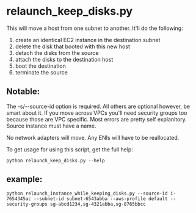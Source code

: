 # relaunch_keep_disks.py

 This will move a host from one subnet to another. It'll do the following:
 1. create an identical EC2 instance in the destination subnet
 2. delete the disk that booted with this new host
 3. detach the disks from the source
 4. attach the disks to the destination host
 5. boot the destination
 6. terminate the source

 ## Notable:
The -s/--source-id option is required. All others are optional however, be smart about it. If you move across VPCs you'll need security groups too because those are VPC specific. Most errors are pretty self explanitory. Source instance must have a name.

No network adapters will move. Any ENIs will have to be reallocated.

To get usage for using this script, get the full help:

```python relaunch_keep_disks.py --help```

 ## example:
 ```python relaunch_instance_while_keeping_disks.py --source-id i-7654345ac --subnet-id subnet-6543abba --aws-profile default --security-groups sg-abcd1234,sg-4321abba,sg-8765bbcc```